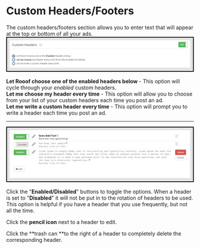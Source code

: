 # Custom Headers/Footers
The custom headers/footers section allows you to enter text that will appear at the top or bottom of all your ads.
![](v6settings9.jpg)


**Let Rooof choose one of the enabled headers below** - This option will cycle through your *enabled* custom headers.<br>
**Let me choose my header every time** - This option will allow you to choose from your list of your custom headers each time you post an ad.<br>
**Let me write a custom header every time** - This option will prompt you to write a header each time you post an ad.

---
![](v6settings10.jpg)

Click the "**Enabled/Disabled**" buttons to toggle the options. When a header is set to "**Disabled**" it will not be put in to the rotation of headers to be used. This option is helpful if you have a header that you use frequently, but not all the time.

Click the **pencil icon** next to a header to edit.

Click the **trash can **to the right of a header to completely delete the corresponding header.